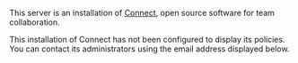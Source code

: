 This server is an installation of [Connect](https://zulip.com), open
source software for team collaboration.

This installation of Connect has not been configured to display its
policies. You can contact its administrators using the email address
displayed below.
